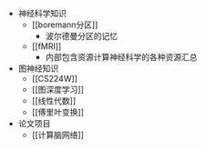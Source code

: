- 神经科学知识
	- [[boremann分区]]
		- 波尔德曼分区的记忆
	- [[fMRI]]
		- 内部包含资源计算神经科学的各种资源汇总
- 图神经知识
	- [[CS224W]]
	- [[图深度学习]]
	- [[线性代数]]
	- [[傅里叶变换]]
- 论文项目
	- [[计算脑网络]]